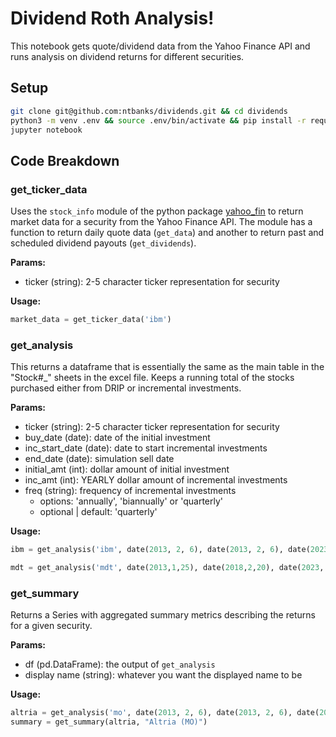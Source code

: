 # Dividend Roth Analysis!
This notebook gets quote/dividend data from the Yahoo Finance API and runs analysis on dividend returns for different securities.

## Setup
```sh
git clone git@github.com:ntbanks/dividends.git && cd dividends
python3 -m venv .env && source .env/bin/activate && pip install -r requirements.txt
jupyter notebook
```

## Code Breakdown

### get_ticker_data
Uses the `stock_info` module of the python package [yahoo_fin](https://theautomatic.net/yahoo_fin-documentation/) to return market data for a security from the Yahoo Finance API. The module has a function to return daily quote data (`get_data`) and another to return past and scheduled dividend payouts (`get_dividends`). 

**Params:**
- ticker (string): 2-5 character ticker representation for security

**Usage:**
```python
market_data = get_ticker_data('ibm')
```

### get_analysis
This returns a dataframe that is essentially the same as the main table in the "Stock#_" sheets in the excel file. Keeps a running total of the stocks purchased either from DRIP or incremental investments. 

**Params:**
- ticker (string): 2-5 character ticker representation for security
- buy_date (date): date of the initial investment
- inc_start_date (date): date to start incremental investments
- end_date (date): simulation sell date
- initial_amt (int): dollar amount of initial investment
- inc_amt (int): YEARLY dollar amount of incremental investments
- freq (string): frequency of incremental investments
  - options: 'annually', 'biannually' or 'quarterly'
  - optional | default: 'quarterly'

**Usage:**

```python
ibm = get_analysis('ibm', date(2013, 2, 6), date(2013, 2, 6), date(2023, 1, 26),  5000, 6000, 'annually')

mdt = get_analysis('mdt', date(2013,1,25), date(2018,2,20), date(2023, 8, 11), 15000, 6000)
```

### get_summary
Returns a Series with aggregated summary metrics describing the returns for a given security. 

**Params:**
- df (pd.DataFrame): the output of `get_analysis`
- display name (string): whatever you want the displayed name to be

**Usage:**
```python
altria = get_analysis('mo', date(2013, 2, 6), date(2013, 2, 6), date(2023, 1, 26),  5000, 6000, 'annually')
summary = get_summary(altria, "Altria (MO)")
```
